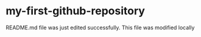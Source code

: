 # my-first-github-repository

README.md file was just edited successfully. This file was modified locally
